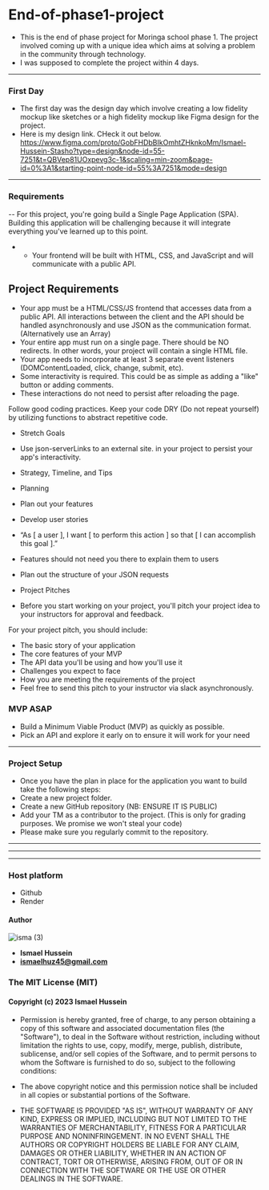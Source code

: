 # End-of-phase1-project
-  This is the end of phase project for Moringa school phase 1. The project involved coming up with a unique idea which aims at solving a problem in the community
    through technology.
-  I was supposed to complete the project within 4 days.
   
______________________________________________________________________________________________________________________________________________

### First Day
- The first day was the design day which involve creating a low fidelity mockup like sketches  or a high fidelity mockup like Figma design for the
  project.
- Here is my design link. CHeck it out below.
   https://www.figma.com/proto/GobFHDbBIkOmhtZHknkoMm/Ismael-Hussein-Stasho?type=design&node-id=55-7251&t=QBVep81UOxpevg3c-1&scaling=min-zoom&page-id=0%3A1&starting-point-node-id=55%3A7251&mode=design
________________________________________________________________________________________________________________________________________________

### Requirements
--  For this project, you're going build a Single Page Application (SPA). Building this application will be challenging because it will integrate everything you've learned up to this point.
- - Your frontend will be built with HTML, CSS, and JavaScript and will communicate with a public API.
## Project Requirements
- Your app must be a HTML/CSS/JS frontend that accesses data from a public API. All interactions between the client and the API should be handled asynchronously and use JSON as the communication format. (Alternatively use an Array)
- Your entire app must run on a single page. There should be NO redirects. In other words, your project will contain a single HTML file.
- Your app needs to incorporate at least 3 separate event listeners (DOMContentLoaded, click, change, submit, etc).
- Some interactivity is required. This could be as simple as adding a "like" button or adding comments.
- These interactions do not need to persist after reloading the page.
  
Follow good coding practices. Keep your code DRY (Do not repeat yourself) by utilizing functions to abstract repetitive code.
- Stretch Goals
- Use json-serverLinks to an external site. in your project to persist your app's interactivity.
- Strategy, Timeline, and Tips
- Planning
- Plan out your features
- Develop user stories
  
- “As [ a user ], I want [ to perform this action ] so that [ I can accomplish this goal ].”
- Features should not need you there to explain them to users
- Plan out the structure of your JSON requests
- Project Pitches
- Before you start working on your project, you'll pitch your project idea to your instructors for approval and feedback.

For your project pitch, you should include:
- The basic story of your application
- The core features of your MVP
- The API data you'll be using and how you'll use it
- Challenges you expect to face
- How you are meeting the requirements of the project
- Feel free to send this pitch to your instructor via slack asynchronously.

### MVP ASAP
- Build a Minimum Viable Product (MVP) as quickly as possible.
- Pick an API and explore it early on to ensure it will work for your need
_________________________________________________________________________________________________________________________________________________

### Project Setup
- Once you have the plan in place for the application you want to build take the following steps:
- Create a new project folder.
- Create a new GitHub repository (NB: ENSURE IT IS PUBLIC)
- Add your TM as a contributor to the project. (This is only for grading purposes. We promise we won't steal your code)
- Please make sure you regularly commit to the repository.
  
___________________________________________________________________________________________________________________________________________________


_____________________________________________________________________________________________________________________________________________________
_____________________________________________________________________________________________________________________________________________


### Host platform 
- Github
- Render
#### Author
![isma (3)](https://github.com/Isma1Huz/Portfolio/assets/132744360/226c966f-524a-40a4-ad72-2c099d44a8b8)

- **Ismael Hussein**
- **ismaelhuz45@gmail.com**

### The MIT License (MIT)

#### Copyright (c) 2023 Ismael Hussein

- Permission is hereby granted, free of charge, to any person obtaining a copy
of this software and associated documentation files (the "Software"), to deal
in the Software without restriction, including without limitation the rights
to use, copy, modify, merge, publish, distribute, sublicense, and/or sell
copies of the Software, and to permit persons to whom the Software is
furnished to do so, subject to the following conditions:

- The above copyright notice and this permission notice shall be included in
all copies or substantial portions of the Software.

- THE SOFTWARE IS PROVIDED "AS IS", WITHOUT WARRANTY OF ANY KIND, EXPRESS OR
IMPLIED, INCLUDING BUT NOT LIMITED TO THE WARRANTIES OF MERCHANTABILITY,
FITNESS FOR A PARTICULAR PURPOSE AND NONINFRINGEMENT. IN NO EVENT SHALL THE
AUTHORS OR COPYRIGHT HOLDERS BE LIABLE FOR ANY CLAIM, DAMAGES OR OTHER
LIABILITY, WHETHER IN AN ACTION OF CONTRACT, TORT OR OTHERWISE, ARISING FROM,
OUT OF OR IN CONNECTION WITH THE SOFTWARE OR THE USE OR OTHER DEALINGS IN
THE SOFTWARE.




